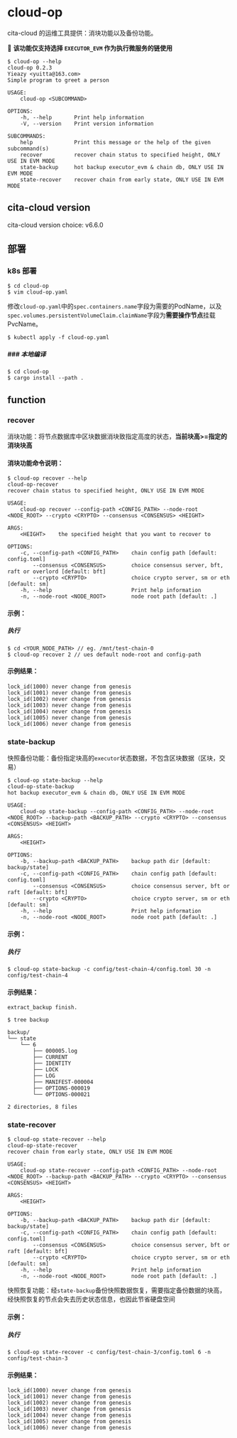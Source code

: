 # cloud-op

cita-cloud 的运维工具提供：消块功能以及备份功能。

:rotating_light: **该功能仅支持选择 `EXECUTOR_EVM` 作为执行微服务的链使用**

```shell
$ cloud-op --help
cloud-op 0.2.3
Yieazy <yuitta@163.com>
Simple program to greet a person

USAGE:
    cloud-op <SUBCOMMAND>

OPTIONS:
    -h, --help       Print help information
    -V, --version    Print version information

SUBCOMMANDS:
    help             Print this message or the help of the given subcommand(s)
    recover          recover chain status to specified height, ONLY USE IN EVM MODE
    state-backup     hot backup executor_evm & chain db, ONLY USE IN EVM MODE
    state-recover    recover chain from early state, ONLY USE IN EVM MODE
```

## cita-cloud version

cita-cloud version choice: v6.6.0

## 部署

### k8s 部署

```shell
$ cd cloud-op
$ vim cloud-op.yaml
```

修改`cloud-op.yaml`中的`spec.containers.name`字段为需要的PodName，以及`spec.volumes.persistentVolumeClaim.claimName`字段为**需要操作节点**挂载PvcName。

```shell
$ kubectl apply -f cloud-op.yaml
```

##### ### 本地编译

```shell
$ cd cloud-op
$ cargo install --path .
```


## function

### recover

消块功能：将节点数据库中区块数据消块致指定高度的状态，**当前块高>=指定的消块块高**

#### 消块功能命令说明：

```shell
$ cloud-op recover --help
cloud-op-recover 
recover chain status to specified height, ONLY USE IN EVM MODE

USAGE:
    cloud-op recover --config-path <CONFIG_PATH> --node-root <NODE_ROOT> --crypto <CRYPTO> --consensus <CONSENSUS> <HEIGHT>

ARGS:
    <HEIGHT>    the specified height that you want to recover to

OPTIONS:
    -c, --config-path <CONFIG_PATH>    chain config path [default: config.toml]
        --consensus <CONSENSUS>        choice consensus server, bft, raft or overlord [default: bft]
        --crypto <CRYPTO>              choice crypto server, sm or eth [default: sm]
    -h, --help                         Print help information
    -n, --node-root <NODE_ROOT>        node root path [default: .]
```

#### 示例：

##### 执行

```shell
$ cd <YOUR_NODE_PATH> // eg. /mnt/test-chain-0
$ cloud-op recover 2 // ues default node-root and config-path
```

#### 示例结果：

```
lock_id(1000) never change from genesis
lock_id(1001) never change from genesis
lock_id(1002) never change from genesis
lock_id(1003) never change from genesis
lock_id(1004) never change from genesis
lock_id(1005) never change from genesis
lock_id(1006) never change from genesis
```

### state-backup

快照备份功能：备份指定块高的`executor`状态数据，不包含区块数据（区块，交易）

```shell
$ cloud-op state-backup --help
cloud-op-state-backup 
hot backup executor_evm & chain db, ONLY USE IN EVM MODE

USAGE:
    cloud-op state-backup --config-path <CONFIG_PATH> --node-root <NODE_ROOT> --backup-path <BACKUP_PATH> --crypto <CRYPTO> --consensus <CONSENSUS> <HEIGHT>

ARGS:
    <HEIGHT>    

OPTIONS:
    -b, --backup-path <BACKUP_PATH>    backup path dir [default: backup/state]
    -c, --config-path <CONFIG_PATH>    chain config path [default: config.toml]
        --consensus <CONSENSUS>        choice consensus server, bft or raft [default: bft]
        --crypto <CRYPTO>              choice crypto server, sm or eth [default: sm]
    -h, --help                         Print help information
    -n, --node-root <NODE_ROOT>        node root path [default: .]

```

#### 示例：

##### 执行

```shell
$ cloud-op state-backup -c config/test-chain-4/config.toml 30 -n config/test-chain-4 
```

#### 示例结果：

```
extract_backup finish.
```

```shell
$ tree backup

backup/
└── state
    └── 6
        ├── 000005.log
        ├── CURRENT
        ├── IDENTITY
        ├── LOCK
        ├── LOG
        ├── MANIFEST-000004
        ├── OPTIONS-000019
        └── OPTIONS-000021

2 directories, 8 files
```

### state-recover

```shell
$ cloud-op state-recover --help
cloud-op-state-recover 
recover chain from early state, ONLY USE IN EVM MODE

USAGE:
    cloud-op state-recover --config-path <CONFIG_PATH> --node-root <NODE_ROOT> --backup-path <BACKUP_PATH> --crypto <CRYPTO> --consensus <CONSENSUS> <HEIGHT>

ARGS:
    <HEIGHT>    

OPTIONS:
    -b, --backup-path <BACKUP_PATH>    backup path dir [default: backup/state]
    -c, --config-path <CONFIG_PATH>    chain config path [default: config.toml]
        --consensus <CONSENSUS>        choice consensus server, bft or raft [default: bft]
        --crypto <CRYPTO>              choice crypto server, sm or eth [default: sm]
    -h, --help                         Print help information
    -n, --node-root <NODE_ROOT>        node root path [default: .]
```

快照恢复功能：经`state-backup`备份快照数据恢复，需要指定备份数据的块高，经快照恢复的节点会失去历史状态信息，也因此节省硬盘空间

#### 示例：

##### 执行

```shell
$ cloud-op state-recover -c config/test-chain-3/config.toml 6 -n config/test-chain-3
```

#### 示例结果：

```
lock_id(1000) never change from genesis
lock_id(1001) never change from genesis
lock_id(1002) never change from genesis
lock_id(1003) never change from genesis
lock_id(1004) never change from genesis
lock_id(1005) never change from genesis
lock_id(1006) never change from genesis
```

